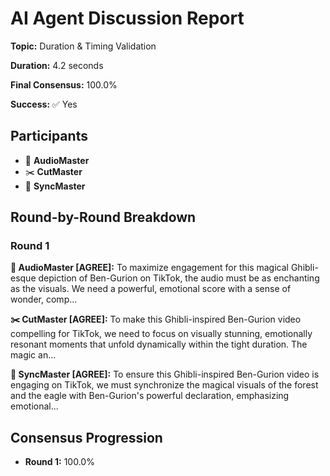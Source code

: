 # AI Agent Discussion Report

**Topic:** Duration & Timing Validation

**Duration:** 4.2 seconds

**Final Consensus:** 100.0%

**Success:** ✅ Yes

## Participants

- 🎵 **AudioMaster**
- ✂️ **CutMaster**
- 🎯 **SyncMaster**

## Round-by-Round Breakdown

### Round 1

**🎵 AudioMaster [AGREE]:** To maximize engagement for this magical Ghibli-esque depiction of Ben-Gurion on TikTok, the audio must be as enchanting as the visuals. We need a powerful, emotional score with a sense of wonder, comp...

**✂️ CutMaster [AGREE]:** To make this Ghibli-inspired Ben-Gurion video compelling for TikTok, we need to focus on visually stunning, emotionally resonant moments that unfold dynamically within the tight duration. The magic an...

**🎯 SyncMaster [AGREE]:** To ensure this Ghibli-inspired Ben-Gurion video is engaging on TikTok, we must synchronize the magical visuals of the forest and the eagle with Ben-Gurion's powerful declaration, emphasizing emotional...

## Consensus Progression

- **Round 1:** 100.0%

